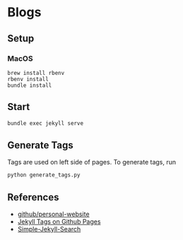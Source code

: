 # Blogs

## Setup

### MacOS

```shell
brew install rbenv
rbenv install
bundle install
```

## Start

```bash
bundle exec jekyll serve
```

## Generate Tags

Tags are used on left side of pages. To generate tags, run

```bash
python generate_tags.py
```

## References

- [github/personal-website](https://github.com/github/personal-website)
- [Jekyll Tags on Github
  Pages](https://longqian.me/2017/02/09/github-jekyll-tag/)
- [Simple-Jekyll-Search](https://github.com/christian-fei/Simple-Jekyll-Search)
